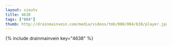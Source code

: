 ```yaml
--- 
layout: sieutv
title: 4638
tags: ["004"]
thumb: http://drainmainvein.com/media/videos/tmb/000/004/638/player.jpg
---
```

{% include drainmainvein key="4638" %} 
